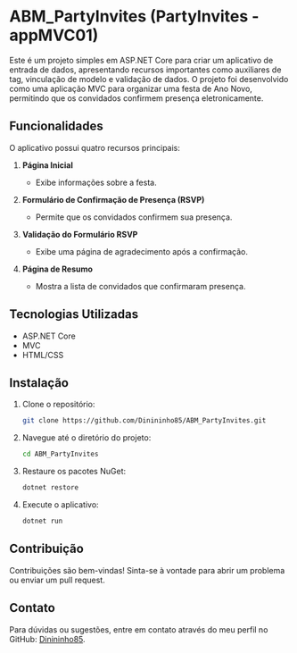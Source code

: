 # ABM_PartyInvites (PartyInvites - appMVC01)
Este é um projeto simples em ASP.NET Core para criar um aplicativo de entrada de dados, apresentando recursos importantes como auxiliares de tag, vinculação de modelo e validação de dados. O projeto foi desenvolvido como uma aplicação MVC para organizar uma festa de Ano Novo, permitindo que os convidados confirmem presença eletronicamente.

## Funcionalidades

O aplicativo possui quatro recursos principais:

1. **Página Inicial**
    - Exibe informações sobre a festa.

2. **Formulário de Confirmação de Presença (RSVP)**
    - Permite que os convidados confirmem sua presença.

3. **Validação do Formulário RSVP**
    - Exibe uma página de agradecimento após a confirmação.

4. **Página de Resumo**
    - Mostra a lista de convidados que confirmaram presença.

## Tecnologias Utilizadas

- ASP.NET Core
- MVC
- HTML/CSS

## Instalação

1. Clone o repositório:
    ```bash
    git clone https://github.com/Dinininho85/ABM_PartyInvites.git
    ```
2. Navegue até o diretório do projeto:
    ```bash
    cd ABM_PartyInvites
    ```
3. Restaure os pacotes NuGet:
    ```bash
    dotnet restore
    ```
4. Execute o aplicativo:
    ```bash
    dotnet run
    ```

## Contribuição

Contribuições são bem-vindas! Sinta-se à vontade para abrir um problema ou enviar um pull request.

## Contato

Para dúvidas ou sugestões, entre em contato através do meu perfil no GitHub: [Dinininho85](https://github.com/Dinininho85).
